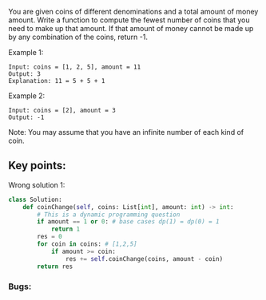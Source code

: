 You are given coins of different denominations and a total amount of money amount. Write a function to compute the fewest number of coins that you need to make up that amount. If that amount of money cannot be made up by any combination of the coins, return -1.

Example 1:
```
Input: coins = [1, 2, 5], amount = 11
Output: 3 
Explanation: 11 = 5 + 5 + 1
```

Example 2:
```
Input: coins = [2], amount = 3
Output: -1
``` 

Note:
You may assume that you have an infinite number of each kind of coin.

## Key points: 



Wrong solution 1:
```python
class Solution:
    def coinChange(self, coins: List[int], amount: int) -> int:
        # This is a dynamic programming question
        if amount == 1 or 0: # base cases dp(1) = dp(0) = 1
            return 1
        res = 0 
        for coin in coins: # [1,2,5]
            if amount >= coin:
                res += self.coinChange(coins, amount - coin)
        return res
```
### Bugs:

